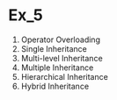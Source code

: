# Ex_5
1. Operator Overloading <br />
2. Single Inheritance <br />
3. Multi-level Inheritance <br />
4. Multiple Inheritance <br />
5. Hierarchical Inheritance <br />
6. Hybrid Inheritance <br />
